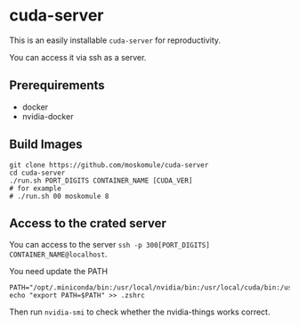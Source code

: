 # cuda-server

This is an easily installable `cuda-server` for reproductivity. 

You can access it via ssh as a server.

## Prerequirements

* docker
* nvidia-docker

## Build Images

```
git clone https://github.com/moskomule/cuda-server
cd cuda-server
./run.sh PORT_DIGITS CONTAINER_NAME [CUDA_VER]
# for example
# ./run.sh 00 moskomule 8
```

## Access to the crated server

You can access to the server `ssh -p 300[PORT_DIGITS] CONTAINER_NAME@localhost`.

You need update the PATH 

```
PATH="/opt/.miniconda/bin:/usr/local/nvidia/bin:/usr/local/cuda/bin:/usr/local/sbin:/usr/local/bin:/usr/sbin:/usr/bin:/sbin:/bin"
echo "export PATH=$PATH" >> .zshrc
```

Then run `nvidia-smi` to check whether the nvidia-things works correct.

